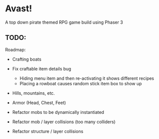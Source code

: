 # Avast!

A top down pirate themed RPG game build using Phaser 3

## TODO:

Roadmap:

- Crafting boats

- Fix craftable item details bug

  - Hiding menu item and then re-activating it shows different recipes
  - Placing a rowboat causes random stick item box to show up

- Hills, mountains, etc.
- Armor (Head, Chest, Feet)
- Refactor mobs to be dynamically instantiated
- Refactor mob / layer collisions (too many colliders)
- Refactor structure / layer collisions

